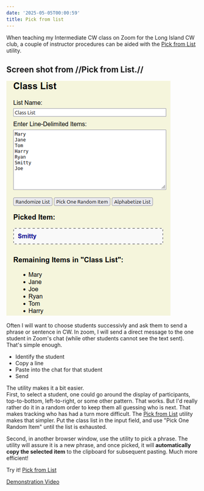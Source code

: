 ```yaml
---
date: '2025-05-05T00:00:59'
title: Pick from list
---
```


When teaching my Intermediate CW class on Zoom for the Long Island CW club, a couple of instructor procedures  can be aided with the [Pick from List](/static/pick-from-list.html) utility.

## Screen shot from //Pick from List.//
![pasted_image001.png](/static/pasted_image001_0164.png)

Often I will want to choose students successivly and ask them to send a phrase or sentence in CW.  In zoom, I will  send a direct message to the one student in Zoom's chat (while other students cannot see the text sent).    That's simple enough.   

- Identify the student
- Copy a line
- Paste into the chat for that student
- Send

The utility makes it a bit easier.  
First,  to select a student, one could go around the display of participants, top-to-bottom, left-to-right, or some other pattern.  That works.   But  I'd really rather do it in a random order to keep them all guessing who is next.   That makes tracking who has had a turn more difficult.  The  [Pick from List](/static/pick-from-list.html) utility makes that simpler.
Put the class list in the input field, and use "Pick One Random Item" until the list is exhausted. 

Second, in another browser window, use the utility to pick a phrase.  The utility will  assure it is a new phrase, and once picked, it will **automatically copy the selected item** to the clipboard for subsequent pasting.   Much more efficient! 

Try it! [Pick from List](/static/pick-from-list.html)

[Demonstration Video](https://duanemcguire.nyc3.cdn.digitaloceanspaces.com/LICW/demo-pick-from-list.mp4)
